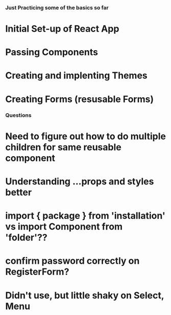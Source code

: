 ### Just Practicing some of the basics so far
# Initial Set-up of React App
# Passing Components
# Creating and implenting Themes
# Creating Forms (resusable Forms)


### Questions
# Need to figure out how to do multiple children for same reusable component
# Understanding ...props and styles better
# import { package } from 'installation' vs import Component from 'folder'??
# confirm password correctly on RegisterForm?
# Didn't use, but little shaky on Select, Menu